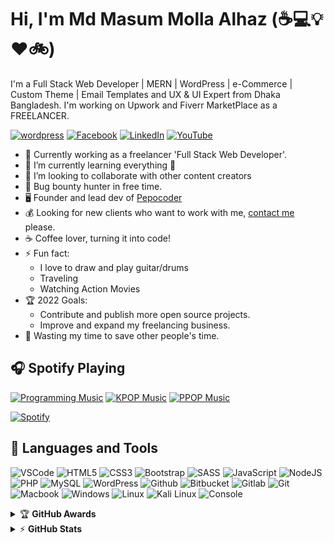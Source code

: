 # Hi, I'm Md Masum Molla Alhaz (:coffee::computer::bulb::heart::bike:)

I'm a Full Stack Web Developer | MERN | WordPress | e-Commerce | Custom Theme | Email Templates and UX & UI Expert from Dhaka
Bangladesh. I'm working on Upwork and Fiverr MarketPlace as a FREELANCER.

[![wordpress](https://img.shields.io/badge/wordpress-%230077B5.svg?&style=flat-square&logo=wordpress&logoColor=white)](http://masummollaalhaz.com)
[![Facebook](https://img.shields.io/badge/Facebook-%231877F2.svg?&style=flat-square&logo=facebook&logoColor=white)](https://www.facebook.com/masummollaalhaz)
[![LinkedIn](https://img.shields.io/badge/LinkedIn-%230077B5.svg?&style=flat-square&logo=linkedin&logoColor=white)](https://www.linkedin.com/in/mdmasummollaalhaz/)
[![YouTube](https://img.shields.io/badge/YouTube-%23FF0000.svg?&style=flat-square&logo=youtube&logoColor=white)](https://www.youtube.com/channel/UCiXzEGg7cwFUZhrOdu86TdQ)


- 💪 Currently working as a freelancer 'Full Stack Web Developer'.
- 🌱 I’m currently learning everything 🤣
- 👯 I’m looking to collaborate with other content creators
- 🔏 Bug bounty hunter in free time.
- 🖥️ Founder and lead dev of [Pepocoder](http://pepocoder.com)
- 💰 Looking for new clients who want to work with me, [contact me](mailto:masummolla.cse@gmail.com) please.
- ☕ Coffee lover, turning it into code!
- ⚡ Fun fact:
  - I love to draw and play guitar/drums
  - Traveling
  - Watching Action Movies
- 🏆 2022 Goals:
  - Contribute and publish more open source projects.
  - Improve and expand my freelancing business.
- 🎯 Wasting my time to save other people's time.


## :headphones: Spotify Playing

[![Programming Music](https://img.shields.io/badge/Programming%20Music-%231DB954.svg?&style=flat-square&logo=spotify&logoColor=white)](https://open.spotify.com/playlist/1FWq5Cu05LmtSHgFEXRnZO?si=FozGJF9nRXq2wTv_JpN2wQ) [![KPOP Music](https://img.shields.io/badge/KPOP%20Music-%231DB954.svg?&style=flat-square&logo=spotify&logoColor=white)](https://open.spotify.com/playlist/2DFExFNWYOwQMZy6wUeCxX?si=s1Ndgj8hTg-r8zLlvRgv1Q) [![PPOP Music](https://img.shields.io/badge/PPOP%20Music-%231DB954.svg?&style=flat-square&logo=spotify&logoColor=white)](https://open.spotify.com/playlist/58bZKfJFpUl2CwWET1QJ3X?si=259YV8_VRS-IKHsFZMmPTQ)

[![Spotify](https://readme-spotify.warengonzaga.com/api/spotify)](https://open.spotify.com/user/vmt7lpqdatuelp2chw7ur2p2l)


## :wrench: Languages and Tools
![VSCode](https://img.icons8.com/color/30/visual-studio-code-2019.png)
![HTML5](https://img.icons8.com/color/30/html-5.png)
![CSS3](https://img.icons8.com/color/30/css3.png)
![Bootstrap](https://img.icons8.com/color/30/bootstrap.png)
![SASS](https://img.icons8.com/color/30/sass.png)
![JavaScript](https://img.icons8.com/color/30/javascript.png)
![NodeJS](https://img.icons8.com/color/30/nodejs.png)
![PHP](https://img.icons8.com/color/30/php.png)
![MySQL](https://img.icons8.com/color/30/mysql.png)
![WordPress](https://img.icons8.com/color/30/wordpress.png)
![Github](https://img.icons8.com/material-outlined/30/github.png)
![Bitbucket](https://img.icons8.com/color/30/bitbucket.png)
![Gitlab](https://img.icons8.com/color/30/gitlab.png)
![Git](https://img.icons8.com/color/30/git.png)
![Macbook](https://img.icons8.com/color/30/apple.png)
![Windows](https://img.icons8.com/color/30/windows-10.png)
![Linux](https://img.icons8.com/color/30/linux.png)
![Kali Linux](https://img.icons8.com/color/30/kali-linux.png)
![Console](https://img.icons8.com/color/30/console.png)



<details>
    <summary>&#127942 <b>GitHub Awards</b></summary><br/>

![Github Trophy](https://github-profile-trophy.vercel.app/?username=mdmasummollaalhaz)

</details>

<details>
    <summary>&#9889 <b>GitHub Stats</b></summary><br/>

[![Waren Gonzaga Github Stats](https://readme-stats.warengonzaga.com/api?username=mdmasummollaalhaz&show_icons=true&count_private=true)][![Top Language](https://readme-stats.warengonzaga.com/api/top-langs?username=mdmasummollaalhaz&layout=compact)]

</details>
